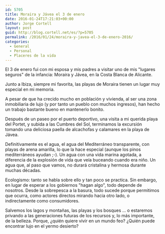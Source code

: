 ```yaml
---
id: 5705
title: Moraira y Jávea el 3 de enero
date: 2016-01-24T17:21:03+00:00
author: Jorge Cortell
layout: post
guid: http://blog.cortell.net/es/?p=5705
permalink: /2016/01/24/moraira-y-javea-el-3-de-enero-2016/
categories:
  - General
  - Personal
  - Placeres de la vida
---
```

El 3 de enero fui con mi esposa y mis padres a visitar uno de mis "lugares seguros" de la infancia: Moraira y Jávea, en la Costa Blanca de Alicante.

Junto a Ibiza, siempre mi favorita, las playas de Moraira tienen un lugar muy especial en mi memoria.

A pesar de que ha crecido mucho en población y vivienda, al ser una zona inmobiliaria de lujo (y por tanto un pueblo con muchos ingresos), han hecho un trabajo bastante bueno en mantenerlo bonito.

Después de un paseo por el puerto deportivo, una visita a mi querida playa del Portet, y subida a las Cumbres del Sol, terminamos la excursión tomando una deliciosa paella de alcachofas y calamares en la playa de Jávea.

Definitivamente es el agua, el agua del Mediterráneo transparente, con playas de arena amarilla, lo que la hace especial (aunque los pinos mediterráneos ayudan ;-). Un agua con una vida marina agotada, a diferencia de la explosión de vida que veía buceando cuando era niño. Un agua que, al paso que vamos, no durará cristalina y hermosa durante muchas décadas.

Ecologismo: tanto se habla sobre ello y tan poco se practica. Sin embargo, en lugar de esperar a los gobiernos "hagan algo", todo depende de nosotros. Desde la sobrepesca a la basura, todo sucede porque permitimos que ocurra, como actores directos mirando hacia otro lado, o indirectamente como consumidores.

Salvemos los lagos y montañas, las playas y los bosques ... o estaremos privando a las generaciones futuras de los recursos y, lo más importante, de la belleza. Porque, ¿quién quiere vivir en un mundo feo? ¿Quién puede encontrar lujo en el yermo desierto?